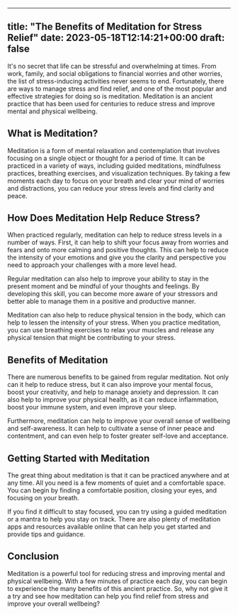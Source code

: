 
---
title: "The Benefits of Meditation for Stress Relief"
date: 2023-05-18T12:14:21+00:00
draft: false
---

It's no secret that life can be stressful and overwhelming at times. From work, family, and social obligations to financial worries and other worries, the list of stress-inducing activities never seems to end. Fortunately, there are ways to manage stress and find relief, and one of the most popular and effective strategies for doing so is meditation. Meditation is an ancient practice that has been used for centuries to reduce stress and improve mental and physical wellbeing.

## What is Meditation?

Meditation is a form of mental relaxation and contemplation that involves focusing on a single object or thought for a period of time. It can be practiced in a variety of ways, including guided meditations, mindfulness practices, breathing exercises, and visualization techniques. By taking a few moments each day to focus on your breath and clear your mind of worries and distractions, you can reduce your stress levels and find clarity and peace.

## How Does Meditation Help Reduce Stress?

When practiced regularly, meditation can help to reduce stress levels in a number of ways. First, it can help to shift your focus away from worries and fears and onto more calming and positive thoughts. This can help to reduce the intensity of your emotions and give you the clarity and perspective you need to approach your challenges with a more level head.

Regular meditation can also help to improve your ability to stay in the present moment and be mindful of your thoughts and feelings. By developing this skill, you can become more aware of your stressors and better able to manage them in a positive and productive manner.

Meditation can also help to reduce physical tension in the body, which can help to lessen the intensity of your stress. When you practice meditation, you can use breathing exercises to relax your muscles and release any physical tension that might be contributing to your stress.

## Benefits of Meditation

There are numerous benefits to be gained from regular meditation. Not only can it help to reduce stress, but it can also improve your mental focus, boost your creativity, and help to manage anxiety and depression. It can also help to improve your physical health, as it can reduce inflammation, boost your immune system, and even improve your sleep.

Furthermore, meditation can help to improve your overall sense of wellbeing and self-awareness. It can help to cultivate a sense of inner peace and contentment, and can even help to foster greater self-love and acceptance.

## Getting Started with Meditation

The great thing about meditation is that it can be practiced anywhere and at any time. All you need is a few moments of quiet and a comfortable space. You can begin by finding a comfortable position, closing your eyes, and focusing on your breath.

If you find it difficult to stay focused, you can try using a guided meditation or a mantra to help you stay on track. There are also plenty of meditation apps and resources available online that can help you get started and provide tips and guidance.

## Conclusion

Meditation is a powerful tool for reducing stress and improving mental and physical wellbeing. With a few minutes of practice each day, you can begin to experience the many benefits of this ancient practice. So, why not give it a try and see how meditation can help you find relief from stress and improve your overall wellbeing?